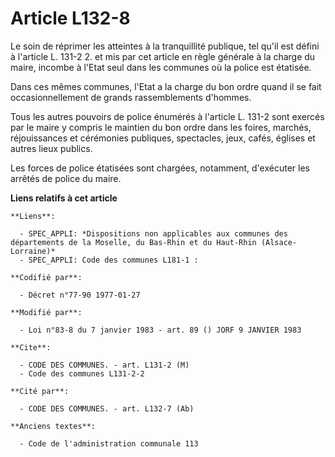# Article L132-8

Le soin de réprimer les atteintes à la tranquillité publique, tel qu'il est défini à l'article L. 131-2 2. et mis par cet
article en règle générale à la charge du maire, incombe à l'Etat seul dans les communes où la police est étatisée.

Dans ces mêmes communes, l'Etat a la charge du bon ordre quand il se fait occasionnellement de grands rassemblements
d'hommes.

Tous les autres pouvoirs de police énumérés à l'article L. 131-2 sont exercés par le maire y compris le maintien du bon ordre
dans les foires, marchés, réjouissances et cérémonies publiques, spectacles, jeux, cafés, églises et autres lieux publics.

Les forces de police étatisées sont chargées, notamment, d'exécuter les arrêtés de police du maire.

**Liens relatifs à cet article**

	**Liens**:

	  - SPEC_APPLI: *Dispositions non applicables aux communes des départements de la Moselle, du Bas-Rhin et du Haut-Rhin (Alsace-Lorraine)*
	  - SPEC_APPLI: Code des communes L181-1 :

	**Codifié par**:

	  - Décret n°77-90 1977-01-27

	**Modifié par**:

	  - Loi n°83-8 du 7 janvier 1983 - art. 89 () JORF 9 JANVIER 1983

	**Cite**:

	  - CODE DES COMMUNES. - art. L131-2 (M)
	  - Code des communes L131-2-2

	**Cité par**:

	  - CODE DES COMMUNES. - art. L132-7 (Ab)

	**Anciens textes**:

	  - Code de l'administration communale 113
